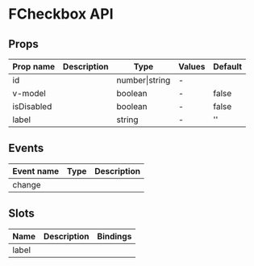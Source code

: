 # FCheckbox API

## Props

| Prop name  | Description | Type           | Values | Default |
| ---------- | ----------- | -------------- | ------ | ------- |
| id         |             | number\|string | -      |         |
| v-model    |             | boolean        | -      | false   |
| isDisabled |             | boolean        | -      | false   |
| label      |             | string         | -      | ''      |

## Events

| Event name | Type | Description |
| ---------- | ---- | ----------- |
| change     |      |

## Slots

| Name  | Description | Bindings |
| ----- | ----------- | -------- |
| label |             |          |
